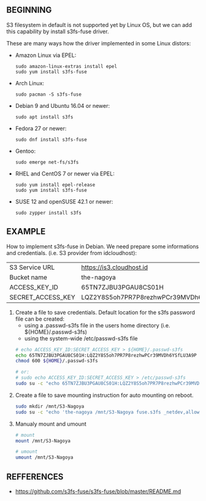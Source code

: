 ## BEGINNING
S3 filesystem in default is not supported yet by Linux OS, but we can add this capability by install s3fs-fuse driver.

These are many ways how the driver implemented in some Linux distors:
* Amazon Linux via EPEL:

  ```
  sudo amazon-linux-extras install epel
  sudo yum install s3fs-fuse
  ```

* Arch Linux:

  ```
  sudo pacman -S s3fs-fuse
  ```

* Debian 9 and Ubuntu 16.04 or newer:

  ```
  sudo apt install s3fs
  ```

* Fedora 27 or newer:

  ```
  sudo dnf install s3fs-fuse
  ```

* Gentoo:

  ```
  sudo emerge net-fs/s3fs
  ```

* RHEL and CentOS 7 or newer via EPEL:

  ```
  sudo yum install epel-release
  sudo yum install s3fs-fuse
  ```

* SUSE 12 and openSUSE 42.1 or newer:

  ```
  sudo zypper install s3fs
  ```

## EXAMPLE
How to implement s3fs-fuse in Debian. We need prepare some informations and credentials. (i.e. S3 provider from idcloudhost):

|                   |                                          |
|-------------------|------------------------------------------|
| S3 Service URL    | https://is3.cloudhost.id                 |
| Bucket name       | the-nagoya                               |
| ACCESS_KEY_ID     | 65TN7ZJBU3PGAU8CS01H                     |
| SECRET_ACCESS_KEY | LQZ2Y8S5oh7PR7P8rezhwPCr39MVDh6YSfLU3A9P |

1. Create a file to save credentials. Default location for the s3fs password file can be created:
    * using a .passwd-s3fs file in the users home directory (i.e. ${HOME}/.passwd-s3fs)
    * using the system-wide /etc/passwd-s3fs file
    ```sh
    # echo ACCESS_KEY_ID:SECRET_ACCESS_KEY > ${HOME}/.passwd-s3fs
    echo 65TN7ZJBU3PGAU8CS01H:LQZ2Y8S5oh7PR7P8rezhwPCr39MVDh6YSfLU3A9P > ${HOME}/.passwd-s3fs
    chmod 600 ${HOME}/.passwd-s3fs

    # or:
    # sudo echo ACCESS_KEY_ID:SECRET_ACCESS_KEY > /etc/passwd-s3fs
    sudo su -c "echo 65TN7ZJBU3PGAU8CS01H:LQZ2Y8S5oh7PR7P8rezhwPCr39MVDh6YSfLU3A9P > /etc/passwd-s3fs"
    ```
2. Create a file to save mounting instruction for auto mounting on reboot.
   ```sh
   sudo mkdir /mnt/S3-Nagoya
   sudo su -c "echo 'the-nagoya /mnt/S3-Nagoya fuse.s3fs _netdev,allow_other,use_path_request_style,url=https://is3.cloudhost.id,use_cache=/root/cache 0 0' >> /etc/fstab"
   ```
3. Manualy mount and umount
   ```sh
   # mount
   mount /mnt/S3-Nagoya

   # umount
   umount /mnt/S3-Nagoya
   ```

## REFFERENCES
* https://github.com/s3fs-fuse/s3fs-fuse/blob/master/README.md




